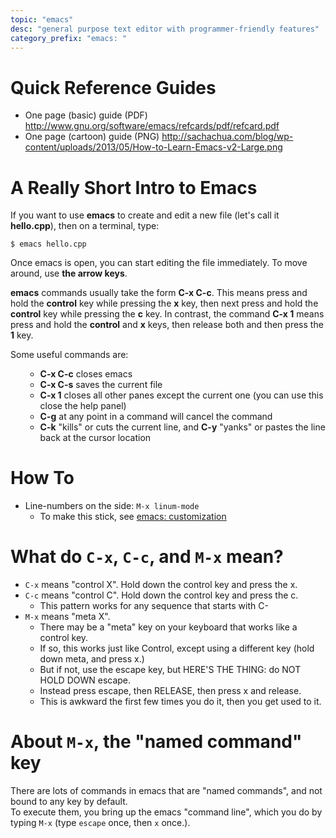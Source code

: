 ```yaml
---
topic: "emacs"
desc: "general purpose text editor with programmer-friendly features"
category_prefix: "emacs: "
---
```





# Quick Reference Guides 

* One page (basic) guide (PDF) <http://www.gnu.org/software/emacs/refcards/pdf/refcard.pdf>
* One page (cartoon) guide (PNG) <http://sachachua.com/blog/wp-content/uploads/2013/05/How-to-Learn-Emacs-v2-Large.png>


# A Really Short Intro to Emacs

If you want to use <b>emacs</b> to create and edit a new file (let's call it <b>hello.cpp</b>), then on a terminal, type:

```
$ emacs hello.cpp
```
Once emacs is open, you can start editing the file immediately. To move around, use <b>the arrow keys</b>.

<b>emacs</b> commands usually take the form <b>C-x C-c</b>. This means press and hold the <b>control</b> key while pressing the <b>x</b> key, then next press and hold the <b>control</b> key while pressing the <b>c</b> key. In contrast, the command <b>C-x 1</b> means press and hold the <b>control</b> and <b>x</b> keys, then release both and then press the <b>1</b> key.

Some useful commands are:
<ol><ul>
	<li><b>C-x C-c</b> closes emacs</li>
	<li><b>C-x C-s</b> saves the current file</li>
	<li><b>C-x 1</b> closes all other panes except the current one (you can use this close the help panel)</li>
	<li><b>C-g</b> at any point in a command will cancel the command</li>
	<li><b>C-k</b> "kills" or cuts the current line, and <b>C-y</b> "yanks" or pastes the line back at the cursor location</li>
</ul></ol>



# How To 

* Line-numbers on the side: `M-x linum-mode`
    * To make this stick, see [emacs: customization](/topics/emacs_customization/)

# What do `C-x`, `C-c`, and `M-x` mean? 

* `C-x` means "control X".  Hold down the control key and press the x.
* `C-c` means "control C".  Hold down the control key and press the c.
    * This pattern works for any sequence that starts with C-
* `M-x` means "meta X".  
    * There may be a "meta" key on your keyboard that works like a control key.  
    * If so, this works just like Control, except using a different key (hold down meta, and press x.)
    * But if not, use the escape key, but HERE'S THE THING: do NOT HOLD DOWN escape.  
    * Instead press escape, then RELEASE, then press x and release.
    * This is awkward the first few times you do it, then you get used to it.

# About `M-x`, the "named command" key 

There are lots of commands in emacs that are "named commands", and not bound to any key by default.  
To execute them, you bring up the emacs "command line", which you do by typing `M-x` (type `escape` once, then `x` once.).



